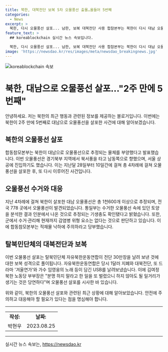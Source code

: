 ```yaml
---
title: 북한, 대북전단 보복 5차 오물풍선 출몰…올들어 5번째
categories:
  - News
excerpt: >
  북한, 다시 오물풍선 살포... 남한, 보복 대북전단 사용 합참본부는 북한이 다시 대남 오물풍선을 살포했다고 밝혔다. 지난 20일 탈북민단체가 보낸 대북전단에 대한 보복 성격으로 풀이되며, 고등급 기생충이 확인된 오물풍선 발견에 대응을 촉구하고 있다. 북한은 이에 대해 당연하다고 언급하며 대남 살포를 시사했다. 앞으로 지자체나 군부대, 경찰에 신고할 것을 당부했다.
feature_text: >
  ## koreablockchain 실시간 뉴스 속보입니다.

  북한, 다시 오물풍선 살포... 남한, 보복 대북전단 사용 합참본부는 북한이 다시 대남 오물풍선을 살포했다고 밝혔다. 지난 20일 탈북민단체가 보낸 대북전단에 대한 보복 성격으로 풀이되며, 고등급 기생충이 확인된 오물풍선 발견에 대응을 촉구하고 있다. 북한은 이에 대해 당연하다고 언급하며 대남 살포를 시사했다. 앞으로 지자체나 군부대, 경찰에 신고할 것을 당부했다.
image: 'https://newsdao.kr/res/images/meta/newsdao_breakingnews.jpg'
---
```


<p><img src="https://newsdao.kr/res/images/meta/newsdao_breakingnews.jpg" alt="koreablockchain 속보" /></p>

<h1>북한, 대남으로 오물풍선 살포..."2주 만에 5번째"</h1>

<p data-ke-size="size16">안녕하세요. 저는 북한의 최근 행동과 관련된 정보를 제공하는 블로거입니다. 이번에는 북한이 2주 만에 5번째로 대남으로 오물풍선을 살포한 사건에 대해 알아보겠습니다.</p>

<h2>북한의 오물풍선 살포</h2>

<p data-ke-size="size16">합동참모본부는 북한이 대남으로 오물풍선으로 추정되는 물체를 부양했다고 발표했습니다. 이번 오물풍선은 경기북부 지역에서 북서풍을 타고 남동쪽으로 향했으며, 서울 상공에 진입하기도 했습니다. 이는 지난달 28일부터 10일간에 걸쳐 총 4차례에 걸쳐 오물풍선을 살포한 후, 또 다시 이루어진 사건입니다.</p>

<h2>오물풍선 수거와 대응</h2>

<p data-ke-size="size16">지난 4차례에 걸쳐 북한이 살포한 대남 오물풍선은 총 1천600개 이상으로 추정되며, 전국 778 곳에서 오물풍선이 발견되었습니다. 통일부는 수거한 오물풍선 속에 있던 토양을 분석한 결과 인분에서 나온 것으로 추정되는 기생충도 확인됐다고 밝혔습니다. 또한, 군에서 수거·관리해 현재까지 감염병 위형 요소는 없다는 것으로 판단하고 있습니다. 이에 합동참모본부는 적재물 낙하에 주의하라고 당부했습니다.</p>

<h2>탈북민단체의 대북전단과 보복</h2>

<p data-ke-size="size16">이번 오물풍선 살포는 탈북민단체 자유북한운동연합이 전단 30만장을 날려 보낸 것에 대한 보복 성격으로 풀이됩니다. 자유북한운동연합은 당시 1달러 지폐와 대북전단, 또 드라마 '겨울연가'와 가수 임영웅의 노래 등이 담긴 USB를 날려보냈습니다. 이에 김여정 북한 노동당 부부장은 "분명 하지 말라고 한 일을 또 벌렸으니 하지 않아도 될 일거리가 생기는 것은 당연하다"며 오물풍선 살포를 시사한 바 있습니다.</p>

<p data-ke-size="size16">위와 같이, 북한의 오물풍선 살포와 관련된 최근 상황에 대해 알아보았습니다. 안전에 주의하고 대응해야 할 필요가 있다는 점을 명심해야 합니다.</p>

<hr>

<table>
  <tr>
    <td style="text-align: center; height: 17px;"><b>작성:</b></td>
    <td style="text-align: center; height: 17px;"><b>날짜:</b></td>
  </tr>
  <tr>
    <td style="text-align: center; height: 17px;">박현우</td>
    <td style="text-align: center; height: 17px;">2023.08.25</td>
  </tr>
</table>

<hr>
실시간 뉴스 속보는, <a href="https://newsdao.kr" rel="dofollow">https://newsdao.kr</a>


